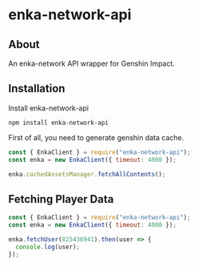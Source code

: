 # enka-network-api

## About

An enka-network API wrapper for Genshin Impact.

## Installation

Install enka-network-api
```sh-session
npm install enka-network-api
```

First of all, you need to generate genshin data cache.
```js
const { EnkaClient } = require("enka-network-api");
const enka = new EnkaClient({ timeout: 4000 });

enka.cachedAssetsManager.fetchAllContents();
```

## Fetching Player Data

```js
const { EnkaClient } = require("enka-network-api");
const enka = new EnkaClient({ timeout: 4000 });

enka.fetchUser(825436941).then(user => {
  console.log(user);
});
```
